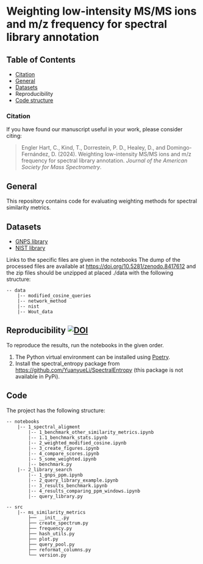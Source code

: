 # Weighting low-intensity MS/MS ions and m/z frequency for spectral library annotation

## Table of Contents

- [Citation](#citation)
- [General](#general)
- [Datasets](#datasets)
- Reproducibility
- [Code structure](#code)

### Citation
If you have found our manuscript useful in your work, please consider citing:

> Engler Hart, C., Kind, T., Dorrestein, P. D., Healey, D., and Domingo-Fernández, D. (2024).
Weighting low-intensity MS/MS ions and m/z frequency for spectral library annotation. 
*Journal of the American Society for Mass Spectrometry*.

## General
This repository contains code for evaluating weighting methods for spectral similarity metrics. 

## Datasets
- [GNPS library](https://gnps.ucsd.edu/)
- [NIST library](https://chemdata.nist.gov/)

Links to the specific files are given in the notebooks
The dump of the processed files are available at https://doi.org/10.5281/zenodo.8417612 and the zip files should be unzipped at
placed ./data with the following structure:

```
-- data
    |-- modified_cosine_queries
    |-- network_method
    |-- nist
    |-- Wout_data
```

## Reproducibility [![DOI](https://zenodo.org/badge/DOI/10.5281/zenodo.8417612.svg)](https://doi.org/10.5281/zenodo.8417612)
To reproduce the results, run the notebooks in the given order.
1. The Python virtual environment can be installed using [Poetry](https://python-poetry.org/).
2. Install the spectral_entropy package from https://github.com/YuanyueLi/SpectralEntropy (this package is not available in PyPi).

## Code
The project has the following structure:

```
-- notebooks
    |-- 1_spectral_aligment
        |-- 1_benchmark_other_similarity_metrics.ipynb
        |-- 1.1_benchmark_stats.ipynb
        |-- 2_weighted_modified_cosine.ipynb
        |-- 3_create_figures.ipynb
        |-- 4_compare_scores.ipynb
        |-- 5_some_weighted.ipynb
        |-- benchmark.py
    |-- 2_library_search
        |-- 1_gnps_ppm.ipynb
        |-- 2_query_library_example.ipynb
        |-- 3_results_benchmark.ipynb
        |-- 4_results_comparing_ppm_windows.ipynb
        |-- query_library.py

-- src
    |-- ms_similarity_metrics
        ├── __init__.py
        ├── create_spectrum.py
        ├── frequency.py
        ├── hash_utils.py
        ├── plot.py
        ├── query_pool.py
        ├── reformat_columns.py
        └── version.py

```
